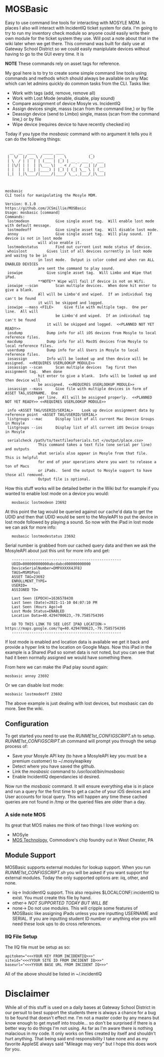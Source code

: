 # MOSBasic

Easy to use command line tools for interacting with MOSYLE MDM.  In places I also will interact with IncidentIQ ticket system for data.  I'm going to try to run my inventory check module so anyone could easily write their own module for the ticket system they use.  Will post a note about that in the wiki later when we get there.  This command was built for daily use at Gateway School District so we could easily maniplulate devices without having to go to the GUI every time.  It is 
 
 **NOTE** These commands rely on asset tags for reference.  
 
 My goal here is to try to create some simple command line tools using commands and methods which should always be available on any Mac which can let admins quickly do common tasks from the CLI.  Tasks like:
 * Work with tags (add, remove, remove all)
 * Work with Lost Mode (enable, disable, play sound)
 * Compare assignment of device Mosyle vs. IncidentIQ
 * Assign devices single, masss (scan from the command line,) or by file
 * Deassign device (send to Limbo) single, masss (scan from the command line,) or by file
 * Wipe device (requires device to have recently checked in)
 
 Today if you type the _mosbasic_ command with no argument it tells you it can do the following things:
 ```

   __  __  ____   _____ ____            _
  |  \/  |/ __ \ / ____|  _ \          (_)
  | \  / | |  | | (___ | |_) | __ _ ___ _  ___
  | |\/| | |  | |\___ \|  _ < / _` / __| |/ __|
  | |  | | |__| |____) | |_) | (_| \__ \ | (__
  |_|  |_|\____/|_____/|____/ \__,_|___/_|\___|



mosbasic
CLI tools for manipulating the Mosyle MDM.

Version: 0.1.0
https://github.com/JCSmillie/MOSBasic
Usage: mosbasic [command]
Commands:
  lostmodeon			Give single asset tag.  Will enable lost mode with default message.
  lostmodeoff			Give single asset tag.  Will disable lost mode.
  annoy         		Give single asset tag.  Will play sound.  If device is not in lost mode
 				will also enable it.
  lostmodestatus  		Find out current Lost mode status of device.
  whoislost			Gives list of all devices currently in lost mode and waitng to be in
  			  	in lost mode.  Output is color coded and when ran ALL ENABLED DEVICES
				are sent the command to play sound.
  ioswipe			Give single asset tag.  Will Limbo and Wipe that iPad.
  				**NOTE** Wipe will fail if device is not on Wifi.
  ioswipe --scan		Scan multiple devices.  When done hit enter to give a blank.
  				All will be Limbo'd and wiped.  If an individual tag can't be found
				it will be skipped and logged.
  ioswipe --mass <FILE>		Give file with multiple tags.  One per line.  All will
            			be Limbo'd and wiped.  If an individual tag can't be found
		    		it will be skipped and logged.  <<PLANNED NOT YET READY>>
  iosdump			Dump info for all iOS devices from Mosyle to local reference files.
  macdump			Dump info for all MacOS devices from Mosyle to local reference files.
  userdump			Dump info for all Users in Mosyle to local reference files.
  iosassign			Info will be looked up and then device will be assigned.  <<REQUIRES USERLOOKUP MODULE>>
  iosassign --scan		Scan multiple devices  Tag first then assignment tag.  When done
  				hit enter to give a blank.  Info will be looked up and then device will
				be assigned.  <<REQUIRES USERLOOKUP MODULE>>
  iosassign --mass		Give file with multiple devices in form of ASSET TAG,USERNAME.  One
  				per line.  All will be assigned properly.  <<PLANNED NOT YET READY>> <<REQUIRES USERLOOKUP MODULE>>

  info <ASSET TAG/USERID/SERIAL>	Look up device assignment data by reference point  <ASSET TAG/USERID/SERIAL>
  listgroups --mac		Display list of all current Mac Device Groups in Mosyle
  listgroups --ios		Display list of all current iOS Device Groups in Mosyle

  serialcheck /path/to/textfileofserials.txt </output/place.csv>
  				This command takes a text file (one serial per line) and outputs
				what serials also appear in Mosyle from that file.  This is helpful
				for end of year operations where you want to release a ton of Macs
				or iPads.  Send the output to Mosyle support to have those all removed.
				Output file is optional.
 ```
 
How this stuff works will be detailed better in the Wiki but for example if you wanted to enable lost mode on a device you would:
 ```
    mosbasic lostmodeon 23692
 ```
At this point the tag would be queried against our cache'd data to get the UDID and then that UDID would be sent to the MoyleAPI to put the device in lost mode followed by playing a sound.  So now with the iPad in lost mode we can ask for more info:
 ```
    mosbasic lostmodestatus 23692
 ```
 Serial number is grabbed from our cached query data and then we ask the MosyleAPI about just this unit for more info and get:
 ```
	--------------------------------------------------
	UDID=000000000000abcdabcd00000000000
	DeviceSerialNumber=DMPXXXXX4JF8J
	TAGS=MSMSPool
	ASSET TAG=23692
	ENROLLMENT_TYPE=
	USERID=
	ASSIGNED TO=
    
	Last Seen (EPOCH)=1636578430
	Last Seen (Date)=2021-11-10 04:07:10 PM
	Last Seen (Hours Ago)=0
	Lost Mode Status=ENABLED
	Location Data=40.4294700623,-79.7585754395
    
	GO TO THIS LINK TO SEE LOST IPAD LOCATION-> https://maps.google.com/?q=40.4294700623,-79.7585754395
	--------------------------------------------------
 ```
If lost mode is enabled and location data is available we get it back and provide a hyper link to the location on Google Maps.  Now this iPad in the example is a Shared iPad so somet data is not noted, but you can see that had it been normally assigned we would have something there.

From here we can make the iPad play sound again:

    mosbasic annoy 23692
 
Or we can disable lost mode:

    mosbasic lostmodeoff 23692
 
The above example is just dealing with lost devices, but mosbasic can do more.  See the wiki.
 
 
## Configuration
 To get started you need to use the _RUNME1st_CONFIGSCRIPT.sh_ to setup.  _RUNME1st_CONFIGSCRIPT.sh_ command will prompt you through the setup process of:
 * Save your Mosyle API key (to have a MosyleAPI key you must be a premium customer) to ~/.mosyleapikey
 * Detect where you have saved the github.
 * Link the _mosbasic_ command to _/usr/local/bin/mosbasic_
 * Enable IncidentIQ dependancies id desired.

Now run the _mosbasic_ command.  It will ensure everything else is in place and run a query for the first time to get a cache of your iOS devices and User accounts for local query.  This will happen any time these cached queries are not found in /tmp or the queried files are older than a day.

### A side note MOS
Its great that MOS makes me think of two things I love working on:
 * MOSyle
 * [MOS Technology](https:_en.wikipedia.org/wiki/MOS_Technology), Commodore's chip foundry out in West Chester, PA



  
  
  
## Module Support
MOSBasic supports external modules for lookup support.  When you run _RUNME1st_CONFIGSCRIPT.sh_ you will be asked if you want support for external modules.  Today the only supported options are: iiq, other, and none.
  * iiq-> IndcidentIQ support.  This also requires $LOCALCONF/.incidentIQ to exist.  You must create this file by hand.
  * other-> _NOT SUPPORTED TODAY BUT WILL BE_
  * none-> Do not use modules.  This will cripple some features of MOSBasic like assigning iPads unless you are inputting USERNAME and SERIAL.  If you are inputting student ID number or anything else you will need these look ups to do cross references.
  
  
### IIQ File Setup
The IIQ file must be setup as so:
 ```
apitoken="<<<YOUR KEY FROM INCIDENTIQ>>>"   
siteid="<<<YYOUR SITE ID FROM INCIDENT IQ>>>"
baseurl="<<<YYOUR BASE URL FROM INCIDENT IQ>>>"
 ```	
All of the above should be listed in ~/.incidentIQ

# Disclaimer
While all of this stuff is used on a daily bases at Gateway School District in our persuit to best support the students there is always a chance for a bug to be found that doesn't effect me.  I'm not a master coder by any means but know enough to get myself into trouble... so don't be surprised if there is a better way to do things I'm not using.  As far as I'm aware there is nothing malacious in my code.  It only works on files created by itself and shouldn't hurt anything.  That being said end responsibility I take none and as my favorite AppleSE always said "Mileage may very" but I hope this does work for you.
 
 
